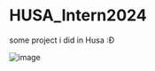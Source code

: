 # HUSA_Intern2024
some project i did in Husa :Đ

![image](https://github.com/user-attachments/assets/5eaecf5e-7a4f-4ad6-a4c2-85b39982ff3e)
